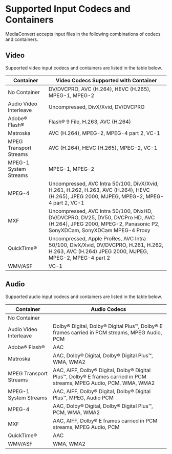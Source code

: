 # Supported Input Codecs and Containers<a name="reference-codecs-containers-input"></a>

MediaConvert accepts input files in the following combinations of codecs and containers\.

## Video<a name="reference-codecs-containers-input-video"></a>

Supported video input codecs and containers are listed in the table below\.


| Container | Video Codecs Supported with Container | 
| --- | --- | 
| No Container | DV/DVCPRO, AVC \(H\.264\), HEVC \(H\.265\), MPEG\-1, MPEG\-2 | 
| Audio Video Interleave | Uncompressed, DivX/Xvid, DV/DVCPRO | 
| Adobe® Flash® | Flash® 9 File, H\.263, AVC \(H\.264\) | 
| Matroska | AVC \(H\.264\), MPEG\-2, MPEG\-4 part 2, VC\-1 | 
| MPEG Transport Streams | AVC \(H\.264\), HEVC \(H\.265\), MPEG\-2, VC\-1 | 
| MPEG\-1 System Streams |  MPEG\-1, MPEG\-2 | 
| MPEG\-4 | Uncompressed, AVC Intra 50/100, DivX/Xvid, H\.261, H\.262, H\.263, AVC \(H\.264\), HEVC \(H\.265\), JPEG 2000, MJPEG, MPEG\-2, MPEG\-4 part 2, VC\-1 | 
| MXF | Uncompressed, AVC Intra 50/100, DNxHD, DV/DVCPRO, DV25, DV50, DVCPro HD, AVC \(H\.264\), JPEG 2000, MPEG\-2, Panasonic P2, SonyXDCam, SonyXDCam MPEG\-4 Proxy | 
| QuickTime® | Uncompressed, Apple ProRes, AVC Intra 50/100, DivX/Xvid, DV/DVCPRO, H\.261, H\.262, H\.263, AVC \(H\.264\) JPEG 2000, MJPEG, MPEG\-2, MPEG\-4 part 2 | 
| WMV/ASF | VC\-1 | 

## Audio<a name="reference-codecs-containers-input-audio"></a>

Supported audio input codecs and containers are listed in the table below\.


| Container | Audio Codecs | 
| --- | --- | 
| No Container | 
| Audio Video Interleave | Dolby® Digital, Dolby® Digital Plus™, Dolby® E frames carried in PCM streams, MPEG Audio, PCM | 
| Adobe® Flash® | AAC | 
| Matroska | AAC, Dolby® Digital, Dolby® Digital Plus™, WMA, WMA2 | 
| MPEG Transport Streams | AAC, AIFF, Dolby® Digital, Dolby® Digital Plus™, Dolby® E frames carried in PCM streams, MPEG Audio, PCM, WMA, WMA2 | 
| MPEG\-1 System Streams | AAC, AIFF, Dolby® Digital, Dolby® Digital Plus™, MPEG, Audio PCM | 
| MPEG\-4 | AAC, Dolby® Digital, Dolby® Digital Plus™, PCM, WMA, WMA2 | 
| MXF | AAC, AIFF, Dolby® E frames carried in PCM streams, MPEG Audio, PCM | 
| QuickTime® | AAC | 
| WMV/ASF | WMA, WMA2 | 